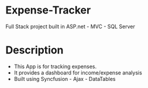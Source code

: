 # Expense-Tracker

Full Stack project built in ASP.net - MVC - SQL Server

# Description

- This App is for tracking expenses. 
- It provides a dashboard for income/expense analysis
- Built using Syncfusion - Ajax - DataTables
